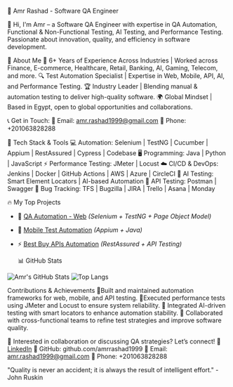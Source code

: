 🚀 Amr Rashad - Software QA Engineer

👋 Hi, I'm Amr – a Software QA Engineer with expertise in QA Automation, Functional & Non-Functional Testing, AI Testing, and Performance Testing. Passionate about innovation, quality, and efficiency in software development.

🌟 About Me
🎯 6+ Years of Experience Across Industries | Worked across Finance, E-commerce, Healthcare, Retail, Banking, AI, Gaming, Telecom, and more.
🔍 Test Automation Specialist | Expertise in Web, Mobile, API, AI, and Performance Testing.
🏆 Industry Leader | Blending manual & automation testing to deliver high-quality software.
🌍 Global Mindset | Based in Egypt, open to global opportunities and collaborations.

📞 Get in Touch:
📩 Email: amr.rashad1999@gmail.com
📱 Phone: +201063828288

🚀 Tech Stack & Tools
💻 Automation: Selenium | TestNG | Cucumber | Appium | RestAssured | Cypress | Codebase
🖥️ Programming: Java | Python | JavaScript
⚡ Performance Testing: JMeter | Locust
☁️ CI/CD & DevOps: Jenkins | Docker | GitHub Actions | AWS | Azure | CircleCI
🤖 AI Testing: Smart Element Locators | AI-based Automation
🔗 API Testing: Postman | Swagger
🐞 Bug Tracking: TFS | Bugzilla | JIRA | Trello | Asana | Monday

🔥 My Top Projects
- 🚀 [QA Automation - Web](https://github.com/amrrashad1999/QA_Automation-Web) *(Selenium + TestNG + Page Object Model)*
- 📱 [Mobile Test Automation](https://github.com/amrrashad1999/mobile-automation) *(Appium + Java)*
- ⚡ [Best Buy APIs Automation](https://github.com/amrrashad1999/Best-Buy-APIs) *(RestAssured + API Testing)*

  📊 GitHub Stats

![Amr's GitHub Stats](https://github-readme-stats.vercel.app/api?username=amrrashad1999&show_icons=true&theme=dark&count_private=true)
![Top Langs](https://github-readme-stats.vercel.app/api/top-langs/?username=amrrashad1999&layout=compact&theme=dark)

Contributions & Achievements
🔹Built and maintained automation frameworks for web, mobile, and API testing.
🔹Executed performance tests using JMeter and Locust to ensure system reliability.
🔹 Integrated AI-driven testing with smart locators to enhance automation stability.
🔹 Collaborated with cross-functional teams to refine test strategies and improve software quality.

🚀 Interested in collaboration or discussing QA strategies? Let’s connect!
📌 [LinkedIn]([https://www.linkedin.com/in/amrrashad000/)
📌 GitHub: github.com/amrrashad1999
📌 Email: amr.rashad1999@gmail.com
📌 Phone: +201063828288

"Quality is never an accident; it is always the result of intelligent effort." - John Ruskin 
